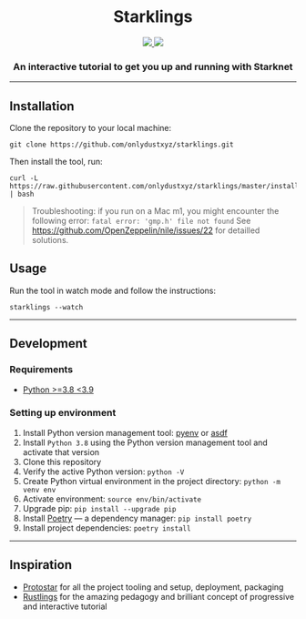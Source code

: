 <div align="center">
  <h1 align="center">Starklings</h1>
  <p align="center">
    <a href="https://discord.gg/onlydust">
        <img src="https://img.shields.io/badge/Discord-6666FF?style=for-the-badge&logo=discord&logoColor=white">
    </a>
    <a href="https://twitter.com/intent/follow?screen_name=onlydust_xyz">
        <img src="https://img.shields.io/badge/Twitter-1DA1F2?style=for-the-badge&logo=twitter&logoColor=white">
    </a>       
  </p>
  
  <h3 align="center">An interactive tutorial to get you up and running with Starknet</h3>
</div>

---

## Installation

Clone the repository to your local machine:

```shell
git clone https://github.com/onlydustxyz/starklings.git
```

Then install the tool, run:

```shell
curl -L https://raw.githubusercontent.com/onlydustxyz/starklings/master/install.sh | bash
```

> Troubleshooting: if you run on a Mac m1, you might encounter the following error: `fatal error: 'gmp.h' file not found`
> See https://github.com/OpenZeppelin/nile/issues/22 for detailled solutions.

## Usage

Run the tool in watch mode and follow the instructions:

```shell
starklings --watch
```

---

## Development

### Requirements

- [Python >=3.8 <3.9](https://www.python.org/downloads/)

### Setting up environment

1. Install Python version management tool: [pyenv](https://github.com/pyenv/pyenv) or [asdf](https://github.com/asdf-vm/asdf)
2. Install `Python 3.8` using the Python version management tool and activate that version
3. Clone this repository
4. Verify the active Python version: `python -V`
5. Create Python virtual environment in the project directory: `python -m venv env`
6. Activate environment: `source env/bin/activate`
7. Upgrade pip: `pip install --upgrade pip`
8. Install [Poetry](https://python-poetry.org/) — a dependency manager: `pip install poetry`
9. Install project dependencies: `poetry install`

---

## Inspiration

- [Protostar](https://github.com/software-mansion/protostar) for all the project tooling and setup, deployment, packaging
- [Rustlings](https://github.com/rust-lang/rustlings) for the amazing pedagogy and brilliant concept of progressive and interactive tutorial
